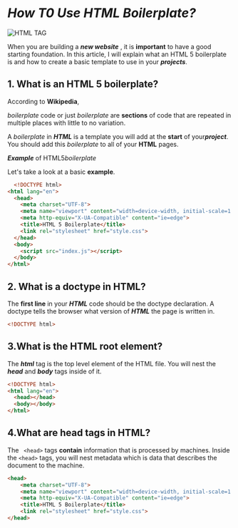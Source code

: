 

# *How T0 Use HTML Boilerplate?*
![HTML TAG](https://www.freecodecamp.org/news/content/images/size/w2000/2021/07/jackson-so-_t-l5FFH8VA-unsplash.jpg)

When you are building a ***new website*** , it is **important** to have a good starting foundation. In this article, I will explain what an HTML 5 boilerplate is and how to create a basic template to use in your ***projects***.

## 1. What is an HTML 5 boilerplate?
According to **Wikipedia**,

*boilerplate* code or just *boilerplate* are **sections** of code that are repeated in multiple places with little to no variation.

A *boilerplate* in ***HTML*** is a template you will add at the **start** of your***project***. You should add this *boilerplate* to all of your **HTML** pages.

***Example*** of HTML5*boilerplate*

Let's take a look at a basic **example**.
```HTML
  <!DOCTYPE html>
<html lang="en">
  <head>
    <meta charset="UTF-8">
    <meta name="viewport" content="width=device-width, initial-scale=1.0">
    <meta http-equiv="X-UA-Compatible" content="ie=edge">
    <title>HTML 5 Boilerplate</title>
    <link rel="stylesheet" href="style.css">
  </head>
  <body>
    <script src="index.js"></script>
  </body>
</html> 
```
## 2. What is a doctype in HTML?
The **first line** in your ***HTML*** code should be the doctype declaration. A doctype tells the browser what version of ***HTML*** the page is written in.

```HTML 
<!DOCTYPE html>
```

## 3.What is the HTML root element?
The ***html*** tag is the top level element of the HTML file. You will nest the ***head*** and ***body*** tags inside of it.

```HTML 
<!DOCTYPE html>
<html lang="en">
  <head></head>
  <body></body>
</html>
```
## 4.What are head tags in HTML?
The ``` <head>``` tags **contain** information that is processed by machines. Inside the ```<head>``` tags, you will nest metadata which is data that describes the document to the machine.

```HTML
<head>
    <meta charset="UTF-8">
    <meta name="viewport" content="width=device-width, initial-scale=1.0">
    <meta http-equiv="X-UA-Compatible" content="ie=edge">
    <title>HTML 5 Boilerplate</title>
    <link rel="stylesheet" href="style.css">
</head>
```




